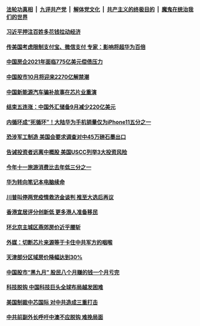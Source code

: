 

####  [法轮功真相](../../../../basic/blob/master/README.md?t=10091702) &nbsp;|&nbsp; [九评共产党](../../../../9ping.md/blob/master/README.md?t=10091702) &nbsp;|&nbsp; [解体党文化](../../../../jtdwh.md/blob/master/README.md?t=10091702)  &nbsp;|&nbsp; [共产主义的终极目的](../../../../gczydzjmd.md/blob/master/README.md?t=10091702) &nbsp;|&nbsp; [魔鬼在统治我们的世界](../../../../mgztzwmdsj.md/blob/master/README.md?t=10091702) 

#### [习近平押注百姓多花钱拉动经济](../pages/soh7/430141.md?t=10091702) 
#### [传美国考虑限制支付宝、微信支付 专家：影响将超华为百倍](../pages/soh7/430123.md?t=10091702) 
#### [中国房企2021年面临775亿美元偿债压力](../pages/soh7/429829.md?t=10091702) 
#### [中国股市10月将迎来2270亿解禁潮](../pages/soh7/429817.md?t=10091702) 
#### [中国新能源汽车骗补故事在芯片业重演](../pages/soh7/429796.md?t=10091702) 
#### [结束五连涨：中国外汇储备9月减少220亿美元](../pages/soh7/429775.md?t=10091702) 
#### [内循环成“死循环”！大陆华为手机销量仅为iPhone11五分之一](../pages/soh7/429568.md?t=10091702) 
#### [恐涉军工制造 美国会要求调查对中45万磅石墨出口](../pages/soh7/429502.md?t=10091702) 
#### [告诫投资者远离中概股 美国USCC列举3大投资风险](../pages/soh7/429499.md?t=10091702) 
#### [今年十一旅游消费比去年低三分之一](../pages/soh7/429454.md?t=10091702) 
#### [华为转向笔记本电脑续命](../pages/soh7/429439.md?t=10091702) 
#### [川普叫停两党疫情救济金谈判 推至大选后再议](../pages/soh7/429442.md?t=10091702) 
#### [香港宜居评分创新低 更多港人准备移民](../pages/soh7/429436.md?t=10091702) 
#### [环北京主城区燕郊房价近乎腰斩](../pages/soh7/429433.md?t=10091702) 
#### [ 外媒：切断芯片来源等于卡住中共军方的咽喉](../pages/soh7/429427.md?t=10091702) 
#### [天津部分区域房价降幅达到30%](../pages/soh7/429073.md?t=10091702) 
#### [中国股市“黑九月” 股民八个月赚的钱一个月亏完](../pages/soh7/429067.md?t=10091702) 
#### [科技脱钩 中国科技巨头全球布局越发困难](../pages/soh7/429064.md?t=10091702) 
#### [美国制裁中芯国际 对中共造成三重打击](../pages/soh7/429061.md?t=10091702) 
#### [中共前副外长呼吁中澳不应脱钩 难挽局面](../pages/soh7/429046.md?t=10091702) 
